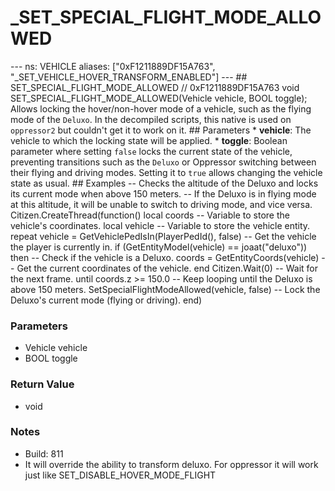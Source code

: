 # _SET_SPECIAL_FLIGHT_MODE_ALLOWED

--- ns: VEHICLE aliases: ["0xF1211889DF15A763", "_SET_VEHICLE_HOVER_TRANSFORM_ENABLED"] --- ## SET_SPECIAL_FLIGHT_MODE_ALLOWED  // 0xF1211889DF15A763 void SET_SPECIAL_FLIGHT_MODE_ALLOWED(Vehicle vehicle, BOOL toggle);  Allows locking the hover/non-hover mode of a vehicle, such as the flying mode of the `Deluxo`. In the decompiled scripts, this native is used on `oppressor2` but couldn't get it to work on it.  ## Parameters * **vehicle**: The vehicle to which the locking state will be applied. * **toggle**: Boolean parameter where setting `false` locks the current state of the vehicle, preventing transitions such as the `Deluxo` or Oppressor switching between their flying and driving modes. Setting it to `true` allows changing the vehicle state as usual.  ## Examples -- Checks the altitude of the Deluxo and locks its current mode when above 150 meters. -- If the Deluxo is in flying mode at this altitude, it will be unable to switch to driving mode, and vice versa. Citizen.CreateThread(function() local coords -- Variable to store the vehicle's coordinates. local vehicle -- Variable to store the vehicle entity.  repeat vehicle = GetVehiclePedIsIn(PlayerPedId(), false) -- Get the vehicle the player is currently in.  if (GetEntityModel(vehicle) == joaat("deluxo")) then -- Check if the vehicle is a Deluxo. coords = GetEntityCoords(vehicle) -- Get the current coordinates of the vehicle. end  Citizen.Wait(0) -- Wait for the next frame.  until coords.z >= 150.0 -- Keep looping until the Deluxo is above 150 meters.  SetSpecialFlightModeAllowed(vehicle, false) -- Lock the Deluxo's current mode (flying or driving). end)

### Parameters
* Vehicle vehicle
* BOOL toggle

### Return Value
* void

### Notes
* Build: 811
* It will override the ability to transform deluxo. For oppressor it will work just like SET_DISABLE_HOVER_MODE_FLIGHT

